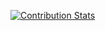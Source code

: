 [![Contribution Stats](https://github-contribution-stats.vercel.app/api/?username=imvieira)](https://github.com/imvieira/github-contribution-stats/)
